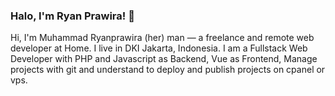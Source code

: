 ### Halo, I'm Ryan Prawira! 👋

Hi, I'm Muhammad Ryanprawira (her) man — a freelance and remote web developer at Home. I live in DKI Jakarta, Indonesia. I am a Fullstack Web Developer with PHP and Javascript as Backend, Vue as Frontend, Manage projects with git and understand to deploy and publish projects on cpanel or vps.

